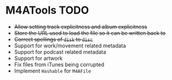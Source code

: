 # M4ATools TODO

- ~~Allow setting track explicitness and album explicitness~~
- ~~Store the URL used to load the file so it can be written back to~~
- ~~Correct spellings of `disk` to `disc`~~
- Support for work/movement related metadata
- Support for podcast related metadata
- Support for artwork
- Fix files from iTunes being corrupted
- Implement `Hashable` for `M4AFile`
